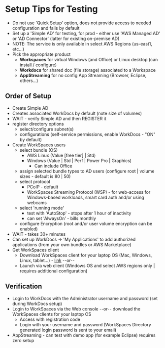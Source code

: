 # Setup Tips for Testing

- Do not use 'Quick Setup' option, does not provide access to needed configuration and fails by default
- Set up a 'Simple AD' for testing, for prod - either use 'AWS Managed AD' or 'AD Connector' (latter for existing on-premise AD)
- NOTE: The service is only available in select AWS Regions (us-east1, etc...)
- Pick the appropriate product
    - **Workspaces** for virtual Windows (and Office) or Linux desktop (can install / configure)
    - **Workdocs** for shared doc (file storage) associated to a Workspace
    - **AppStreaming** for no config App Streaming (Browser, Eclipse, others...)

## Order of Setup
- Create Simple AD
- Creates associated WorkDocs by default (note size of volumes)
- WAIT - verify Simple AD and then REGISTER it
- register directory options
    - select/configure subnet(s)
    - configurations (self-service permissions, enable WorkDocs - "ON" by default)
- Create WorkSpaces users 
    - select bundle (OS)
        - AWS Linux (Value [free tier] | Std)
        - Windows (Value | Std | Perf | Power Pro | Graphics)
            - Can include Office
    - assign selected bundle types to AD users (configure root | volume sizes - default is 80 | 50)
    - select protocol
        - PCoIP - default
        - WorkSpaces Streaming Protocol (WSP) - for web-access for Windows-based workloads, smart card auth and/or using webcams
    - select 'running mode'
        - test with 'AutoStop' - stops after 1 hour of inactivity
        - can set 'AlwaysOn' - bills monthly
    - configure Encryption (root and/or user volume encryption can be enabled)
- WAIT - takes 30+ minutes
- Can set up WorkDocs -> 'My Applications' to add authorized applications (from your own bundles or AWS Marketplace)
- Get WorkSpaces client
    - Download WorkSpaces client for your laptop OS (Mac, Windows, Linux, tablet...) - [link](https://clients.amazonworkspaces.com/) --or--
    - Launch via web client (Windows OS and select AWS regions only | requires additional configuration)

## Verification
- Login to WorkDocs with the Administrator username and password (set during WorkDocs setup)
- Login to WorkSpaces via the Web console --or-- download the WorkSpaces clients for your laptop OS
    - Access with registration code
    - Login with your username and password (WorkSpaces Directory generated login password is sent to your email)
- AppStreaming - can test with demo app (for example Eclipse) requires zero setup
